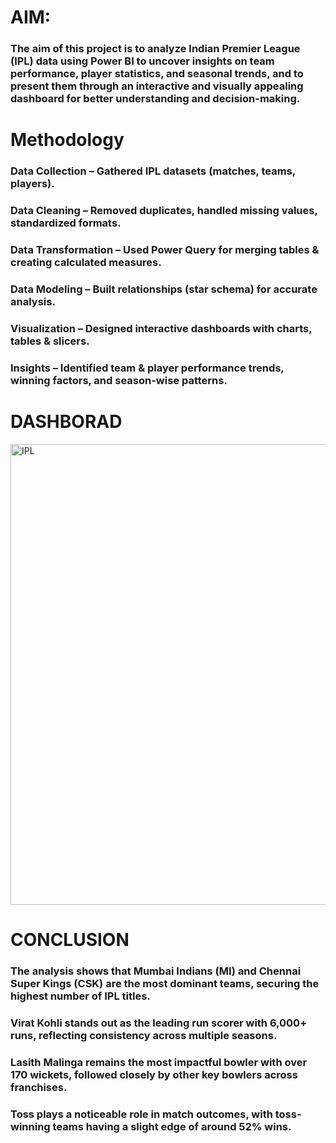 # AIM:
### The aim of this project is to analyze Indian Premier League (IPL) data using Power BI to uncover insights on team performance, player statistics, and seasonal trends, and to present them through an interactive and visually appealing dashboard for better understanding and decision-making.

# Methodology
### Data Collection – Gathered IPL datasets (matches, teams, players).
### Data Cleaning – Removed duplicates, handled missing values, standardized formats.
### Data Transformation – Used Power Query for merging tables & creating calculated measures.
### Data Modeling – Built relationships (star schema) for accurate analysis.
### Visualization – Designed interactive dashboards with charts, tables & slicers.
### Insights – Identified team & player performance trends, winning factors, and season-wise patterns.

# DASHBORAD
<img width="1317" height="737" alt="IPL" src="https://github.com/user-attachments/assets/6b759798-be55-40f2-bc3f-f7693e00a866" />

# CONCLUSION
### The analysis shows that Mumbai Indians (MI) and Chennai Super Kings (CSK) are the most dominant teams, securing the highest number of IPL titles.
### Virat Kohli stands out as the leading run scorer with 6,000+ runs, reflecting consistency across multiple seasons.
### Lasith Malinga remains the most impactful bowler with over 170 wickets, followed closely by other key bowlers across franchises.
### Toss plays a noticeable role in match outcomes, with toss-winning teams having a slight edge of around 52% wins.
